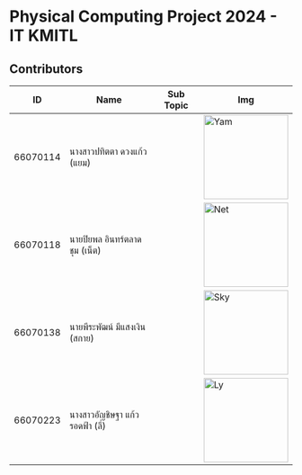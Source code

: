 # Physical Computing Project 2024 - IT KMITL

## Contributors

| ID       | Name                                  | Sub Topic                      | Img                                                                             |
|----------|---------------------------------------|--------------------------------|---------------------------------------------------------------------------------|
| 66070114 | นางสาวปทิตตา ดวงแก้ว (แยม)              |                                | <img alt="Yam" height="150" src="" width="150"/> |
| 66070118 | นายปิยพล อินทร์ตลาดชุม (เน็ต)             |                                | <img alt="Net" height="150" src="" width="150"/>     |
| 66070138 | นายพีระพัฒน์ มีแสงเงิน (สกาย)             |                                | <img alt="Sky" height="150" src="" width="150"/>    |
| 66070223 | นางสาวอัญชิษฐา แก้วรอดฟ้า (ลี่)            |                                | <img alt="Ly" height="150" src="" width="150"/>     |
